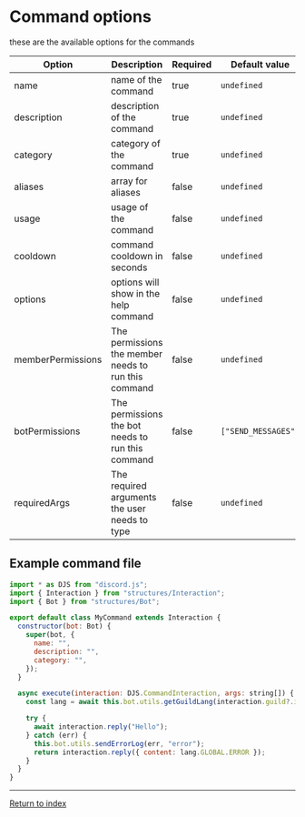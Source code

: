 # Command options

these are the available options for the commands

| Option            | Description                                          | Required | Default value       |
| ----------------- | ---------------------------------------------------- | -------- | ------------------- |
| name              | name of the command                                  | true     | `undefined`         |
| description       | description of the command                           | true     | `undefined`         |
| category          | category of the command                              | true     | `undefined`         |
| aliases           | array for aliases                                    | false    | `undefined`         |
| usage             | usage of the command                                 | false    | `undefined`         |
| cooldown          | command cooldown in seconds                          | false    | `undefined`         |
| options           | options will show in the help command                | false    | `undefined`         |
| memberPermissions | The permissions the member needs to run this command | false    | `undefined`         |
| botPermissions    | The permissions the bot needs to run this command    | false    | `["SEND_MESSAGES"]` |
| requiredArgs      | The required arguments the user needs to type        | false    | `undefined`         |

## Example command file

```js
import * as DJS from "discord.js";
import { Interaction } from "structures/Interaction";
import { Bot } from "structures/Bot";

export default class MyCommand extends Interaction {
  constructor(bot: Bot) {
    super(bot, {
      name: "",
      description: "",
      category: "",
    });
  }

  async execute(interaction: DJS.CommandInteraction, args: string[]) {
    const lang = await this.bot.utils.getGuildLang(interaction.guild?.id);

    try {
      await interaction.reply("Hello");
    } catch (err) {
      this.bot.utils.sendErrorLog(err, "error");
      return interaction.reply({ content: lang.GLOBAL.ERROR });
    }
  }
}
```

---

[Return to index](README.md)
